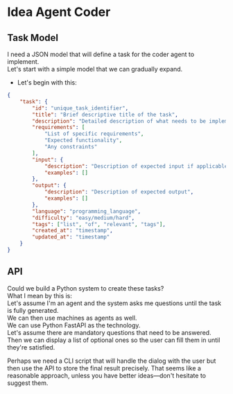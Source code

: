# Idea Agent Coder

## Task Model

I need a JSON model that will define a task for the coder agent to implement.  
Let's start with a simple model that we can gradually expand.

- Let's begin with this:

```json
{
	"task": {
		"id": "unique_task_identifier",
		"title": "Brief descriptive title of the task",
		"description": "Detailed description of what needs to be implemented",
		"requirements": [
			"List of specific requirements",
			"Expected functionality",
			"Any constraints"
		],
		"input": {
			"description": "Description of expected input if applicable",
			"examples": []
		},
		"output": {
			"description": "Description of expected output",
			"examples": []
		},
		"language": "programming_language",
		"difficulty": "easy/medium/hard",
		"tags": ["list", "of", "relevant", "tags"],
		"created_at": "timestamp",
		"updated_at": "timestamp"
	}
}
```

## API

Could we build a Python system to create these tasks?  
What I mean by this is:  
Let's assume I'm an agent and the system asks me questions until the task is fully generated.  
We can then use machines as agents as well.  
We can use Python FastAPI as the technology.  
Let's assume there are mandatory questions that need to be answered.  
Then we can display a list of optional ones so the user can fill them in until they're satisfied.

Perhaps we need a CLI script that will handle the dialog with the user but then use the API to store the final result precisely. That seems like a reasonable approach, unless you have better ideas—don't hesitate to suggest them.
